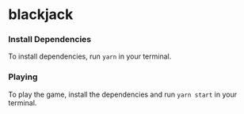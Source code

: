 # blackjack

### Install Dependencies 
To install dependencies, run `yarn` in your terminal.

### Playing
To play the game, install the dependencies and run `yarn start` in your terminal.
